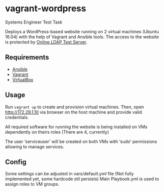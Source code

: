 # vagrant-wordpress
Systems Engineer Test Task

Deploys a WordPress-based website running on 2 virtual machines (Ubuntu 16.04) with the help of Vagrant and Ansible tools. 
The access to the website is protected by [Online LDAP Test Server](https://www.forumsys.com/tutorials/integration-how-to/ldap/online-ldap-test-server/).

## Requirements

- [Ansible](http://www.ansible.com)
- [Vagrant](http://www.vagrantup.com)
- [VirtualBox](http://www.virtualbox.org)

## Usage

Run `vagrant up` to create and provision virtual machines.
Then, open http://172.29.1.10 via browser on the host machine and provide valid credentials.

All required software for running the website is being installed on VMs
dependently on theirs roles (There are 4, currently)

The user ‘serviceuser’ will be created on both VMs with ‘sudo’ permissions allowing to manage
services.

## Config

Some settings can be adjusted in vars/default.yml file (Not fully implemented yet, some hardcode stil persists)
Main Playbook.yml is used to assign roles to VM groups.
